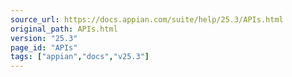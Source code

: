```yaml
---
source_url: https://docs.appian.com/suite/help/25.3/APIs.html
original_path: APIs.html
version: "25.3"
page_id: "APIs"
tags: ["appian","docs","v25.3"]
---
```



